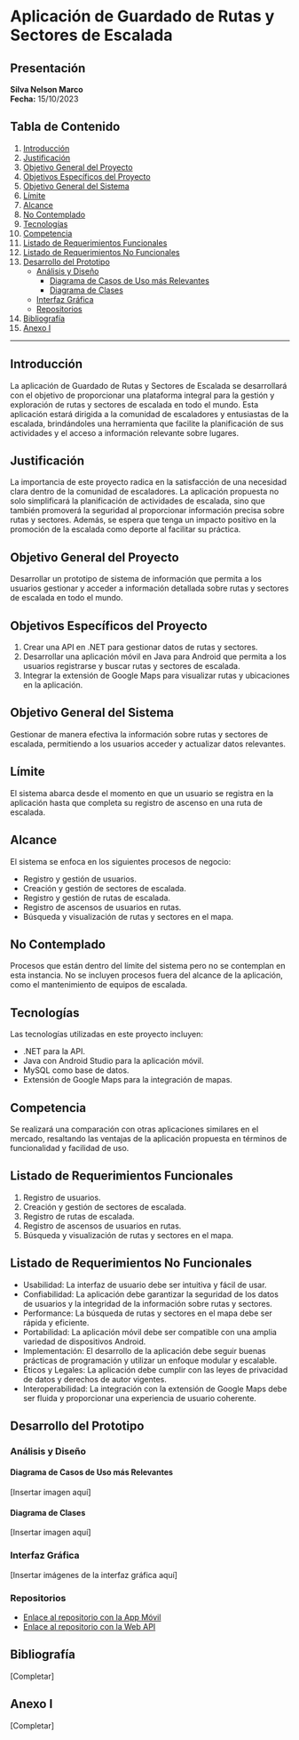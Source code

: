 # Aplicación de Guardado de Rutas y Sectores de Escalada

## Presentación
**Silva Nelson Marco**  
**Fecha:** 15/10/2023

## Tabla de Contenido
1. [Introducción](#introducción)
2. [Justificación](#justificación)
3. [Objetivo General del Proyecto](#objetivo-general-del-proyecto)
4. [Objetivos Específicos del Proyecto](#objetivos-específicos-del-proyecto)
5. [Objetivo General del Sistema](#objetivo-general-del-sistema)
6. [Límite](#límite)
7. [Alcance](#alcance)
8. [No Contemplado](#no-contemplado)
9. [Tecnologías](#tecnologías)
10. [Competencia](#competencia)
11. [Listado de Requerimientos Funcionales](#listado-de-requerimientos-funcionales)
12. [Listado de Requerimientos No Funcionales](#listado-de-requerimientos-no-funcionales)
13. [Desarrollo del Prototipo](#desarrollo-del-prototipo)
    - [Análisis y Diseño](#análisis-y-diseño)
        - [Diagrama de Casos de Uso más Relevantes](#diagrama-de-casos-de-uso-más-relevantes)
        - [Diagrama de Clases](#diagrama-de-clases)
    - [Interfaz Gráfica](#interfaz-gráfica)
    - [Repositorios](#repositorios)
14. [Bibliografía](#bibliografía)
15. [Anexo I](#anexo-i)

---

## Introducción
La aplicación de Guardado de Rutas y Sectores de Escalada se desarrollará con el objetivo de proporcionar una plataforma integral para la gestión y exploración de rutas y sectores de escalada en todo el mundo. Esta aplicación estará dirigida a la comunidad de escaladores y entusiastas de la escalada, brindándoles una herramienta que facilite la planificación de sus actividades y el acceso a información relevante sobre lugares.

## Justificación
La importancia de este proyecto radica en la satisfacción de una necesidad clara dentro de la comunidad de escaladores. La aplicación propuesta no solo simplificará la planificación de actividades de escalada, sino que también promoverá la seguridad al proporcionar información precisa sobre rutas y sectores. Además, se espera que tenga un impacto positivo en la promoción de la escalada como deporte al facilitar su práctica.

## Objetivo General del Proyecto
Desarrollar un prototipo de sistema de información que permita a los usuarios gestionar y acceder a información detallada sobre rutas y sectores de escalada en todo el mundo.

## Objetivos Específicos del Proyecto
1. Crear una API en .NET para gestionar datos de rutas y sectores.
2. Desarrollar una aplicación móvil en Java para Android que permita a los usuarios registrarse y buscar rutas y sectores de escalada.
3. Integrar la extensión de Google Maps para visualizar rutas y ubicaciones en la aplicación.

## Objetivo General del Sistema
Gestionar de manera efectiva la información sobre rutas y sectores de escalada, permitiendo a los usuarios acceder y actualizar datos relevantes.

## Límite
El sistema abarca desde el momento en que un usuario se registra en la aplicación hasta que completa su registro de ascenso en una ruta de escalada.

## Alcance
El sistema se enfoca en los siguientes procesos de negocio:
- Registro y gestión de usuarios.
- Creación y gestión de sectores de escalada.
- Registro y gestión de rutas de escalada.
- Registro de ascensos de usuarios en rutas.
- Búsqueda y visualización de rutas y sectores en el mapa.

## No Contemplado
Procesos que están dentro del límite del sistema pero no se contemplan en esta instancia. No se incluyen procesos fuera del alcance de la aplicación, como el mantenimiento de equipos de escalada.

## Tecnologías
Las tecnologías utilizadas en este proyecto incluyen:
- .NET para la API.
- Java con Android Studio para la aplicación móvil.
- MySQL como base de datos.
- Extensión de Google Maps para la integración de mapas.

## Competencia
Se realizará una comparación con otras aplicaciones similares en el mercado, resaltando las ventajas de la aplicación propuesta en términos de funcionalidad y facilidad de uso.

## Listado de Requerimientos Funcionales
1. Registro de usuarios.
2. Creación y gestión de sectores de escalada.
3. Registro de rutas de escalada.
4. Registro de ascensos de usuarios en rutas.
5. Búsqueda y visualización de rutas y sectores en el mapa.

## Listado de Requerimientos No Funcionales
- Usabilidad: La interfaz de usuario debe ser intuitiva y fácil de usar.
- Confiabilidad: La aplicación debe garantizar la seguridad de los datos de usuarios y la integridad de la información sobre rutas y sectores.
- Performance: La búsqueda de rutas y sectores en el mapa debe ser rápida y eficiente.
- Portabilidad: La aplicación móvil debe ser compatible con una amplia variedad de dispositivos Android.
- Implementación: El desarrollo de la aplicación debe seguir buenas prácticas de programación y utilizar un enfoque modular y escalable.
- Éticos y Legales: La aplicación debe cumplir con las leyes de privacidad de datos y derechos de autor vigentes.
- Interoperabilidad: La integración con la extensión de Google Maps debe ser fluida y proporcionar una experiencia de usuario coherente.

## Desarrollo del Prototipo
### Análisis y Diseño
#### Diagrama de Casos de Uso más Relevantes
[Insertar imagen aquí]

#### Diagrama de Clases
[Insertar imagen aquí]

### Interfaz Gráfica
[Insertar imágenes de la interfaz gráfica aquí]

### Repositorios
- [Enlace al repositorio con la App Móvil](enlace-a-tu-repositorio-de-la-app-movil)
- [Enlace al repositorio con la Web API](enlace-a-tu-repositorio-de-la-web-api)

## Bibliografía
[Completar]

## Anexo I
[Completar]

